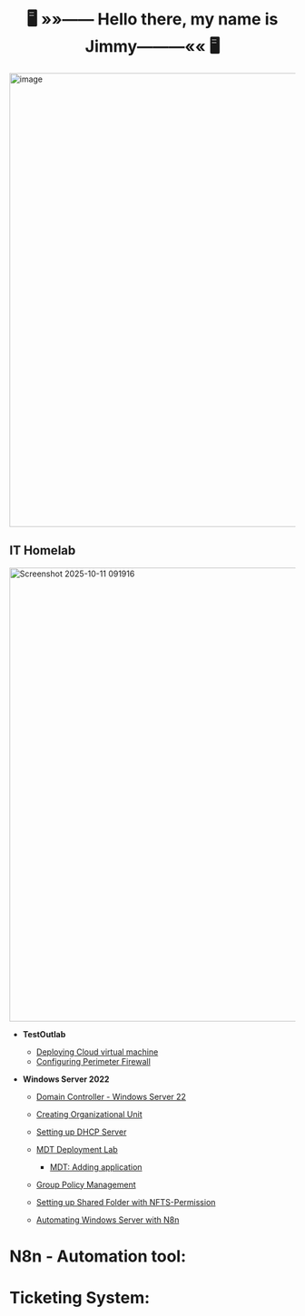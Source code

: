   <h1 align="center"><strong>🖥️ »»—— Hello there, my name is Jimmy———«« 🖥️</strong></h1>


<img width="1000" height="800" alt="image" src="https://github.com/user-attachments/assets/bb4d74eb-9401-4216-90ea-1c6f1a81a443" />


<h2>IT Homelab</h2>

<img width="1000" height="800" alt="Screenshot 2025-10-11 091916" src="https://github.com/user-attachments/assets/9ad9e411-f334-4800-a4b5-6dd3cfccf078" />

- <b>TestOutlab</b>

  - [Deploying Cloud virtual machine](https://github.com/jly017tech/Azure_DeployVM)
  - [Configuring Perimeter Firewall](https://github.com/jly017tech/ConfiguringPerimeterFirewall/blob/main/README.md)

 
- <b>Windows Server 2022</b>

  - [Domain Controller - Windows Server 22](https://github.com/jly017tech/WindowsServer)
 
  - [Creating Organizational Unit](https://github.com/jly017tech/AD-CreatingOU/blob/main/README.md)

  - [Setting up DHCP Server](https://github.com/jly017tech/2025_DHCP_Server)

  - [MDT Deployment Lab](https://github.com/jly017tech/2025-MDTLab)
    

    - [MDT: Adding application](https://github.com/jly017tech/MDT-AddingApp)


  - [Group Policy Management](https://github.com/jly017tech/GroupPolicyManagement_Homelab/blob/main/README.md)
    
  - [Setting up Shared Folder with NFTS-Permission](https://github.com/jly017tech/Setting-up-Shared-Folder-with-NFTS-Permission)

  - [Automating Windows Server with N8n](https://github.com/jly017tech/2025-N8n)


<h1>N8n - Automation tool:</h1>


 <h1>Ticketing System:</h1>




